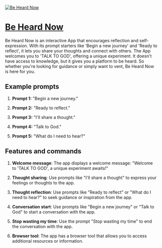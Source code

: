 [![Be Heard Now](https://files.oaiusercontent.com/file-x7bEAJBNxRJw01BjCzq12Rx5?se=2123-10-18T07%3A43%3A04Z&sp=r&sv=2021-08-06&sr=b&rscc=max-age%3D31536000%2C%20immutable&rscd=attachment%3B%20filename%3Dd488dee5-d264-4a2a-bd3e-27aa9320e466.png&sig=l6QTYs7AUtjb%2Bu8kD5BdXcxboQR1W%2BhDJ9/k0P6RK14%3D)](https://chat.openai.com/g/g-DddVrSk0W-be-heard-now)

# [Be Heard Now](https://chat.openai.com/g/g-DddVrSk0W-be-heard-now)

Be Heard Now is an interactive App that encourages reflection and self-expression. With its prompt starters like 'Begin a new journey' and 'Ready to reflect', it lets you share your thoughts and connect with others. The App welcomes you to 'TALK TO GOD', offering a unique experiment. It doesn't have access to knowledge, but it gives you a platform to be heard. So whether you're looking for guidance or simply want to vent, Be Heard Now is here for you.

## Example prompts

1. **Prompt 1:** "Begin a new journey."

2. **Prompt 2:** "Ready to reflect."

3. **Prompt 3:** "I'll share a thought."

4. **Prompt 4:** "Talk to God."

5. **Prompt 5:** "What do I need to hear?"

## Features and commands

1. **Welcome message**: The app displays a welcome message: "Welcome to 'TALK TO GOD', a unique experiment awaits!"

2. **Thought sharing**: Use prompts like "I'll share a thought" to express your feelings or thoughts to the app.

3. **Thought reflection**: Use prompts like "Ready to reflect" or "What do I need to hear?" to seek guidance or inspiration from the app.

4. **Conversation start**: Use prompts like "Begin a new journey" or "Talk to God" to start a conversation with the app.

5. **Stop wasting my time**: Use the prompt "Stop wasting my time" to end the conversation with the app.

6. **Browser tool**: The app has a browser tool that allows you to access additional resources or information.